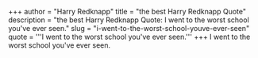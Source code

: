 +++
author = "Harry Redknapp"
title = "the best Harry Redknapp Quote"
description = "the best Harry Redknapp Quote: I went to the worst school you've ever seen."
slug = "i-went-to-the-worst-school-youve-ever-seen"
quote = '''I went to the worst school you've ever seen.'''
+++
I went to the worst school you've ever seen.
